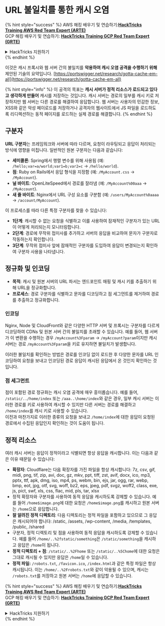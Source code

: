 # URL 불일치를 통한 캐시 오염

{% hint style="success" %}
AWS 해킹 배우기 및 연습하기:<img src="../../.gitbook/assets/arte.png" alt="" data-size="line">[**HackTricks Training AWS Red Team Expert (ARTE)**](https://training.hacktricks.xyz/courses/arte)<img src="../../.gitbook/assets/arte.png" alt="" data-size="line">\
GCP 해킹 배우기 및 연습하기: <img src="../../.gitbook/assets/grte.png" alt="" data-size="line">[**HackTricks Training GCP Red Team Expert (GRTE)**<img src="../../.gitbook/assets/grte.png" alt="" data-size="line">](https://training.hacktricks.xyz/courses/grte)

<details>

<summary>HackTricks 지원하기</summary>

* [**구독 계획**](https://github.com/sponsors/carlospolop) 확인하기!
* **💬 [**Discord 그룹**](https://discord.gg/hRep4RUj7f) 또는 [**텔레그램 그룹**](https://t.me/peass)에 참여하거나 **Twitter** 🐦 [**@hacktricks\_live**](https://twitter.com/hacktricks\_live)**를 팔로우하세요.**
* **[**HackTricks**](https://github.com/carlospolop/hacktricks) 및 [**HackTricks Cloud**](https://github.com/carlospolop/hacktricks-cloud) 깃허브 리포지토리에 PR을 제출하여 해킹 트릭을 공유하세요.**

</details>
{% endhint %}

이것은 캐시 프록시와 웹 서버 간의 불일치를 **악용하여 캐시 오염 공격을 수행하기 위해** 제안된 기술의 요약입니다. [https://portswigger.net/research/gotta-cache-em-all](https://portswigger.net/research/gotta-cache-em-all)

{% hint style="info" %}
이 공격의 목표는 **캐시 서버가 정적 리소스가 로드되고 있다고 생각하게 만들어** 캐시를 저장하는 것입니다. 캐시 서버는 경로의 일부를 캐시 키로 저장하지만 웹 서버는 다른 경로를 해결하여 응답합니다. 웹 서버는 사용자의 민감한 정보, XSS와 같은 악성 페이로드를 저장하거나 공격자의 웹사이트에서 JS 파일을 로드하도록 리디렉션하는 동적 페이지를 로드하는 실제 경로를 해결합니다.
{% endhint %}

## 구분자

**URL 구분자**는 프레임워크와 서버에 따라 다르며, 요청이 라우팅되고 응답이 처리되는 방식에 영향을 미칩니다. 일반적인 원본 구분자는 다음과 같습니다:

* **세미콜론**: Spring에서 행렬 변수를 위해 사용됨 (예: `/hello;var=a/world;var1=b;var2=c` → `/hello/world`).
* **점**: Ruby on Rails에서 응답 형식을 지정함 (예: `/MyAccount.css` → `/MyAccount`).
* **널 바이트**: OpenLiteSpeed에서 경로를 잘라냄 (예: `/MyAccount%00aaa` → `/MyAccount`).
* **새 줄 바이트**: Nginx에서 URL 구성 요소를 구분함 (예: `/users/MyAccount%0aaaa` → `/account/MyAccount`).

이 프로세스를 따라 다른 특정 구분자를 찾을 수 있습니다:

* **1단계**: 캐시할 수 없는 요청을 식별하고 이를 사용하여 잠재적인 구분자가 있는 URL이 어떻게 처리되는지 모니터링합니다.
* **2단계**: 경로에 무작위 접미사를 추가하고 서버의 응답을 비교하여 문자가 구분자로 작동하는지 확인합니다.
* **3단계**: 무작위 접미사 앞에 잠재적인 구분자를 도입하여 응답이 변경되는지 확인하여 구분자 사용을 나타냅니다.

## 정규화 및 인코딩

* **목적**: 캐시 및 원본 서버의 URL 파서는 엔드포인트 매핑 및 캐시 키를 추출하기 위해 URL을 정규화합니다.
* **프로세스**: 경로 구분자를 식별하고 문자를 디코딩하고 점 세그먼트를 제거하여 경로를 추출하고 정규화합니다.

### **인코딩**

Nginx, Node 및 CloudFront와 같은 다양한 HTTP 서버 및 프록시는 구분자를 다르게 디코딩하여 CDNs 및 원본 서버 간의 불일치를 초래할 수 있습니다. 예를 들어, 웹 서버가 이 변환을 수행하는 경우 `/myAccount%3Fparam` → `/myAccount?param`이지만 캐시 서버는 경로 `/myAccount%3Fparam`을 키로 유지하면 불일치가 발생합니다.

이러한 불일치를 확인하는 방법은 경로를 인코딩 없이 로드한 후 다양한 문자를 URL 인코딩하여 요청을 보내고 인코딩된 경로 응답이 캐시된 응답에서 온 것인지 확인하는 것입니다.

### 점 세그먼트

점이 포함된 경로 정규화는 캐시 오염 공격에 매우 흥미롭습니다. 예를 들어, `/static/../home/index` 또는 `/aaa..\home/index`와 같은 경우, 일부 캐시 서버는 이러한 경로를 키로 사용하여 캐시할 수 있지만 다른 서버는 경로를 해결하고 `/home/index`를 캐시 키로 사용할 수 있습니다.\
이전과 마찬가지로 이러한 종류의 요청을 보내고 `/home/index`에 대한 응답이 요청된 경로에서 수집된 응답인지 확인하는 것이 도움이 됩니다.

## 정적 리소스

여러 캐시 서버는 응답이 정적이라고 식별되면 항상 응답을 캐시합니다. 이는 다음과 같은 이유 때문일 수 있습니다:

* **확장자**: Cloudflare는 다음 확장자를 가진 파일을 항상 캐시합니다: 7z, csv, gif, midi, png, tif, zip, avi, doc, gz, mkv, ppt, tiff, zst, avif, docx, ico, mp3, pptx, ttf, apk, dmg, iso, mp4, ps, webm, bin, ejs, jar, ogg, rar, webp, bmp, eot, jpg, otf, svg, woff, bz2, eps, jpeg, pdf, svgz, woff2, class, exe, js, pict, swf, xls, css, flac, mid, pls, tar, xlsx
* 정적 확장자와 구분자를 사용하여 동적 응답을 캐시하도록 강제할 수 있습니다. 예를 들어 `/home$image.png`에 대한 요청은 `/home$image.png`를 캐시하고 원본 서버는 `/home`으로 응답합니다.
* **잘 알려진 정적 디렉토리**: 다음 디렉토리는 정적 파일을 포함하고 있으므로 그 응답은 캐시되어야 합니다: /static, /assets, /wp-content, /media, /templates, /public, /shared
* 구분자, 정적 디렉토리 및 점을 사용하여 동적 응답을 캐시하도록 강제할 수 있습니다. 예를 들어 `/home/..%2fstatic/something`은 `/static/something`을 캐시하고 응답은 `/home`이 됩니다.
* **정적 디렉토리 + 점**: `/static/..%2Fhome` 또는 `/static/..%5Chome`에 대한 요청은 그대로 캐시될 수 있지만 응답은 `/home`일 수 있습니다.
* **정적 파일:** `/robots.txt`, `/favicon.ico`, `/index.html`과 같은 특정 파일은 항상 캐시됩니다. 이는 `/home/..%2Frobots.txt`와 같이 악용될 수 있으며, 캐시는 `/robots.txt`를 저장하고 원본 서버는 `/home`에 응답할 수 있습니다.

{% hint style="success" %}
AWS 해킹 배우기 및 연습하기:<img src="../../.gitbook/assets/arte.png" alt="" data-size="line">[**HackTricks Training AWS Red Team Expert (ARTE)**](https://training.hacktricks.xyz/courses/arte)<img src="../../.gitbook/assets/arte.png" alt="" data-size="line">\
GCP 해킹 배우기 및 연습하기: <img src="../../.gitbook/assets/grte.png" alt="" data-size="line">[**HackTricks Training GCP Red Team Expert (GRTE)**<img src="../../.gitbook/assets/grte.png" alt="" data-size="line">](https://training.hacktricks.xyz/courses/grte)

<details>

<summary>HackTricks 지원하기</summary>

* [**구독 계획**](https://github.com/sponsors/carlospolop) 확인하기!
* **💬 [**Discord 그룹**](https://discord.gg/hRep4RUj7f) 또는 [**텔레그램 그룹**](https://t.me/peass)에 참여하거나 **Twitter** 🐦 [**@hacktricks\_live**](https://twitter.com/hacktricks\_live)**를 팔로우하세요.**
* **[**HackTricks**](https://github.com/carlospolop/hacktricks) 및 [**HackTricks Cloud**](https://github.com/carlospolop/hacktricks-cloud) 깃허브 리포지토리에 PR을 제출하여 해킹 트릭을 공유하세요.**

</details>
{% endhint %}
